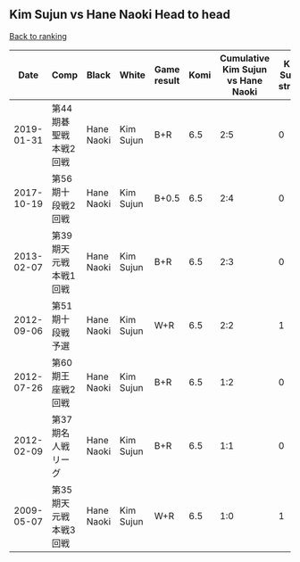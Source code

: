 ## Kim Sujun vs Hane Naoki Head to head

[Back to ranking](../../index.md)




| **Date** | **Comp** | **Black** | **White** | **Game result** | **Komi** | **Cumulative Kim Sujun vs Hane Naoki** | **Kim Sujun streak** | **Hane Naoki streak** | 
| --- | --- | --- | --- | --- | --- | --- | --- | --- |
| 2019-01-31 | 第44期碁聖戦本戦2回戦 | Hane Naoki | Kim Sujun | B+R | 6.5 | 2:5 | 0 | 3 | 
| 2017-10-19 | 第56期十段戦2回戦 | Hane Naoki | Kim Sujun | B+0.5 | 6.5 | 2:4 | 0 | 2 | 
| 2013-02-07 | 第39期天元戦本戦1回戦 | Hane Naoki | Kim Sujun | B+R | 6.5 | 2:3 | 0 | 1 | 
| 2012-09-06 | 第51期十段戦予選 | Hane Naoki | Kim Sujun | W+R | 6.5 | 2:2 | 1 | 0 | 
| 2012-07-26 | 第60期王座戦2回戦 | Hane Naoki | Kim Sujun | B+R | 6.5 | 1:2 | 0 | 2 | 
| 2012-02-09 | 第37期名人戦リーグ | Hane Naoki | Kim Sujun | B+R | 6.5 | 1:1 | 0 | 1 | 
| 2009-05-07 | 第35期天元戦本戦3回戦 | Hane Naoki | Kim Sujun | W+R | 6.5 | 1:0 | 1 | 0 |




